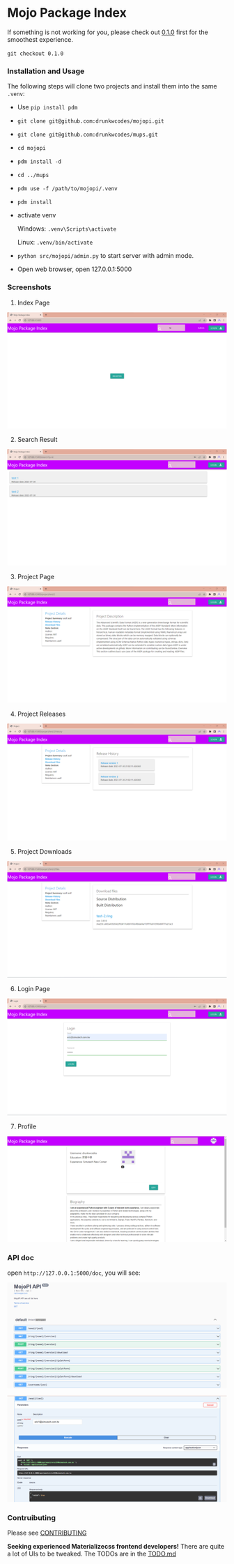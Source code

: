 # Mojo Package Index

If something is not working for you, please check out [0.1.0](https://github.com/drunkwcodes/mojopi/tree/0.1.0) first for the smoothest experience.

`git checkout 0.1.0`

### Installation and Usage

The following steps will clone two projects and install them into the same `.venv`:

- Use `pip install pdm`

- `git clone git@github.com:drunkwcodes/mojopi.git`
- `git clone git@github.com:drunkwcodes/mups.git`
- `cd mojopi`
- `pdm install -d`
- `cd ../mups`
- `pdm use -f /path/to/mojopi/.venv`
- `pdm install`

- activate venv

    Windows:
    `.venv\Scripts\activate`

    Linux:
    `.venv/bin/activate`

- `python src/mojopi/admin.py` to start server with admin mode.
- Open web browser, open 127.0.0.1:5000

### Screenshots

1. Index Page

![](screenshots/first_page.png)

2. Search Result

![](screenshots/search_result.png)

3. Project Page

![](screenshots/project_landing_page.png)

4. Project Releases

![](screenshots/releases.png)

5. Project Downloads

![](screenshots/downloads.png)

6. Login Page

![](screenshots/login.png)

7. Profile

![](screenshots/profile_page.png)


### API doc

open `http://127.0.0.1:5000/doc`, you will see:

![](screenshots/OpenAPI_doc.png)

![](screenshots/try_it.png)

### Contruibuting

Please see [CONTRIBUTING](CONTRIBUTING.md)

**Seeking experienced Materializecss frontend developers!**
There are quite a lot of UIs to be tweaked. The TODOs are in the [TODO.md](TODO.md)